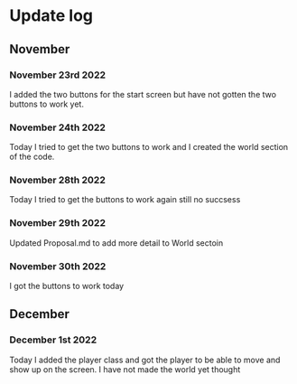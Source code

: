 # Update log

## November

### November 23rd 2022
I added the two buttons for the start screen but have not gotten the two buttons to work yet.

### November 24th 2022
Today I tried to get the two buttons to work and I created the world section of the code.

### November 28th 2022
Today I tried to get the buttons to work again still no succsess

### November 29th 2022
Updated Proposal.md to add more detail to World sectoin

### November 30th 2022
I got the buttons to work today

## December

### December 1st 2022
Today I added the player class and got the player to be able to move and show up on the screen. I have not made the world yet thought